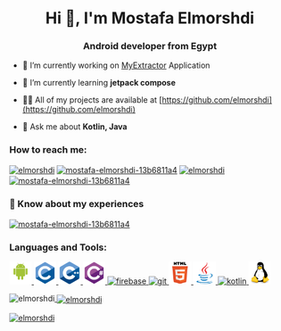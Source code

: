 <h1 align="center">Hi 👋, I'm Mostafa Elmorshdi</h1>
<h3 align="center">Android developer from Egypt</h3>


- 🔭 I’m currently working on [MyExtractor](https://github.com/elmorshdi/Email-Extractor) Application

- 🌱 I’m currently learning **jetpack compose**

- 👨‍💻 All of my projects are available at [https://github.com/elmorshdi](https://github.com/elmorshdi)

- 💬 Ask me about **Kotlin, Java**

<h3 align="left">How to reach me:</h3>
<p align="left">
<a href="Https://wa.me/+201149137351" target="blank"><img align="center" src="https://raw.githubusercontent.com/rahuldkjain/github-profile-readme-generator/master/src/images/icons/Social/whatsapp.svg" alt="elmorshdi" height="30" width="40" /></a>
<a href="mailto:elmorshdi53@gmail.com" target="blank"><img align="center" src="https://user-images.githubusercontent.com/53372814/166076746-9393feeb-077e-425f-b684-1399beed8615.svg" alt="mostafa-elmorshdi-13b6811a4" height="30" width="40" /></a> 
<a href="https://twitter.com/mostafa_morshdi" target="blank"><img align="center" src="https://raw.githubusercontent.com/rahuldkjain/github-profile-readme-generator/master/src/images/icons/Social/twitter.svg" alt="elmorshdi" height="30" width="40" /></a>
<a href="https://linkedin.com/in/mostafa-elmorshdi-13b6811a4" target="blank"><img align="center" src="https://raw.githubusercontent.com/rahuldkjain/github-profile-readme-generator/master/src/images/icons/Social/linked-in-alt.svg" alt="mostafa-elmorshdi-13b6811a4" height="30" width="40" /></a>

</p>
<h3 align="left"> 📄 Know about my experiences</h3>
<p align="left">
<a href="https://drive.google.com/drive/u/0/folders/1a9-P_FlZKcp5doZovgDcoYSGt7BO1yHs" target="blank"><img align="center" src="https://user-images.githubusercontent.com/25991597/125063569-eae97880-e0af-11eb-8993-6adcf92337f8.png" alt="mostafa-elmorshdi-13b6811a4" height="70" width="50" /></a>
</p>

<h3 align="left">Languages and Tools:</h3>
<p align="left"> <a href="https://developer.android.com" target="_blank" rel="noreferrer"> <img src="https://raw.githubusercontent.com/devicons/devicon/master/icons/android/android-original-wordmark.svg" alt="android" width="40" height="40"/> </a> <a href="https://www.cprogramming.com/" target="_blank" rel="noreferrer"> <img src="https://raw.githubusercontent.com/devicons/devicon/master/icons/c/c-original.svg" alt="c" width="40" height="40"/> </a> <a href="https://www.w3schools.com/cpp/" target="_blank" rel="noreferrer"> <img src="https://raw.githubusercontent.com/devicons/devicon/master/icons/cplusplus/cplusplus-original.svg" alt="cplusplus" width="40" height="40"/> </a> <a href="https://www.w3schools.com/cs/" target="_blank" rel="noreferrer"> <img src="https://raw.githubusercontent.com/devicons/devicon/master/icons/csharp/csharp-original.svg" alt="csharp" width="40" height="40"/> </a> <a href="https://firebase.google.com/" target="_blank" rel="noreferrer"> <img src="https://www.vectorlogo.zone/logos/firebase/firebase-icon.svg" alt="firebase" width="40" height="40"/> </a> <a href="https://git-scm.com/" target="_blank" rel="noreferrer"> <img src="https://www.vectorlogo.zone/logos/git-scm/git-scm-icon.svg" alt="git" width="40" height="40"/> </a> <a href="https://www.w3.org/html/" target="_blank" rel="noreferrer"> <img src="https://raw.githubusercontent.com/devicons/devicon/master/icons/html5/html5-original-wordmark.svg" alt="html5" width="40" height="40"/> </a> <a href="https://www.java.com" target="_blank" rel="noreferrer"> <img src="https://raw.githubusercontent.com/devicons/devicon/master/icons/java/java-original.svg" alt="java" width="40" height="40"/> </a> <a href="https://kotlinlang.org" target="_blank" rel="noreferrer"> <img src="https://www.vectorlogo.zone/logos/kotlinlang/kotlinlang-icon.svg" alt="kotlin" width="40" height="40"/> </a> <a href="https://www.linux.org/" target="_blank" rel="noreferrer"> <img src="https://raw.githubusercontent.com/devicons/devicon/master/icons/linux/linux-original.svg" alt="linux" width="40" height="40"/>   </p>


<p><img align="left" src="https://github-readme-stats.vercel.app/api/top-langs?username=elmorshdi&show_icons=true&locale=en&layout=compact" alt="elmorshdi" /></p>

<p>&nbsp;<img align="center" src="https://github-readme-stats.vercel.app/api?username=elmorshdi&show_icons=true&locale=en" alt="elmorshdi" /></p>

<p><img align="center" src="https://github-readme-streak-stats.herokuapp.com/?user=elmorshdi&" alt="elmorshdi" /></p>


